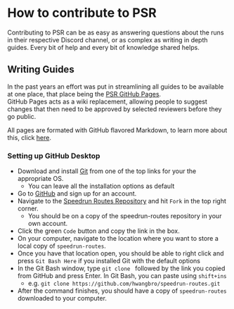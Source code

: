 # How to contribute to PSR

Contributing to PSR can be as easy as answering questions about the runs in their respective Discord channel, or as complex as writing in depth guides. Every bit of help and every bit of knowledge shared helps.

## Writing Guides

In the past years an effort was put in streamlining all guides to be available at one place, that place being the [PSR GitHub Pages](https://pokemon-speedrunning.github.io/speedrun-routes/#/).  
GitHub Pages acts as a wiki replacement, allowing people to suggest changes that then need to be approved by selected reviewers before they go public.  

All pages are formated with GitHub flavored Markdown, to learn more about this, click [here](https://guides.github.com/features/mastering-markdown/).

### Setting up GitHub Desktop

* Download and install [Git](https://git-scm.com/downloads) from one of the top links for your the appropriate OS.
    * You can leave all the installation options as default
* Go to [GitHub](https://github.com) and sign up for an account.
* Navigate to the [Speedrun Routes Repository](https://github.com/pokemon-speedrunning/speedrun-routes) and hit `Fork` in the top right corner.
    * You should be on a copy of the speedrun-routes repository in your own account.
* Click the green `Code` button and copy the link in the box.
* On your computer, navigate to the location where you want to store a local copy of `speedrun-routes`.
* Once you have that location open, you should be able to right click and press `Git Bash Here` if you installed Git with the default options
* In the Git Bash window, type `git clone ` followed by the link you copied from GitHub and press Enter. In Git Bash, you can paste using `shift+ins`
    * e.g. `git clone https://github.com/hwangbro/speedrun-routes.git`
* After the command finishes, you should have a copy of `speedrun-routes` downloaded to your computer.
